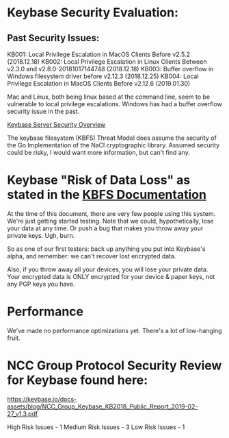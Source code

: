 # Keybase Security Evaluation:

## Past Security Issues: 

KB001: Local Privilege Escalation in MacOS Clients Before v2.5.2 (2018.12.18)
KB002: Local Privilege Escalation in Linux Clients Between v2.3.0 and v2.8.0-20181017144748 (2018.12.18)
KB003: Buffer overflow in Windows filesystem driver before v2.12.3 (2018.12.25)
KB004: Local Privilege Escalation in MacOS Clients Before v2.12.6 (2019.01.30)

Mac and Linux, both being linux based at the command line, seem to be vulnerable to local privilege escalations.  Windows has had a buffer overflow security issue in the past.

[Keybase Server Security Overview](https://keybase.io/docs/server_security)

The keybase filesystem  (KBFS) Threat Model does assume the security of the Go Implementation of the NaCl cryptographic library.  Assumed security could be risky, I would want more information, but can't find any.

# Keybase "Risk of Data Loss"  as stated in the [KBFS Documentation](https://keybase.io/docs/kbfs)

At the time of this document, there are very few people using this system. We're just getting started testing. Note that we could, hypothetically, lose your data at any time. Or push a bug that makes you throw away your private keys. Ugh, burn.

So as one of our first testers: back up anything you put into Keybase's alpha, and remember: we can't recover lost encrypted data.

Also, if you throw away all your devices, you will lose your private data. Your encrypted data is ONLY encrypted for your device & paper keys, not any PGP keys you have.

# Performance

We've made no performance optimizations yet. There's a lot of low-hanging fruit.

# NCC Group Protocol Security Review for Keybase found here: 

https://keybase.io/docs-assets/blog/NCC_Group_Keybase_KB2018_Public_Report_2019-02-27_v1.3.pdf

High Risk Issues - 1
Medium Risk Issues - 3
Low Risk Issues - 1
